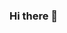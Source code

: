 ### Hi there 👋

<!--
**LewyHua/LewyHua** is a ✨ _special_ ✨ repository because its `README.md` (this file) appears on your GitHub profile.

- 👨‍💻 I'm Lewy Hua
- 🏫 I'm currently studying in USYD
- 🌱 I’m currently learning MybatisPlus and SpringBoot
- 📫 How to reach me: huahuanzhi123@163.com
- ⚡ Fun fact: 😄
-->
